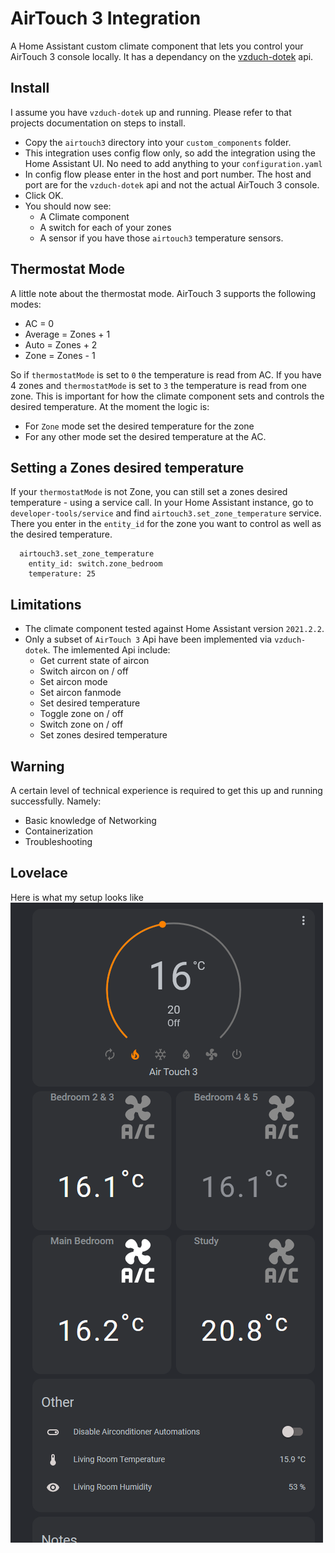 # AirTouch 3 Integration

A Home Assistant custom climate component that lets you control your AirTouch 3 console locally. It has a dependancy on the [vzduch-dotek](https://github.com/ozczecho/vzduch-dotek) api.

## Install

I assume you have `vzduch-dotek` up and running. Please refer to that projects documentation on steps to install.

* Copy the `airtouch3` directory into your `custom_components` folder.
* This integration uses config flow only, so add the integration using the Home Assistant UI. No need to add anything to your `configuration.yaml`
* In config flow please enter in the host and port number. The host and port are for the `vzduch-dotek` api and not the actual AirTouch 3 console.
* Click OK.
* You should now see:
  * A Climate component
  * A switch for each of your zones
  * A sensor if you have those `airtouch3` temperature sensors.
  
## Thermostat Mode

A little note about the thermostat mode. AirTouch 3 supports the following modes:
 * AC = 0
 * Average = Zones + 1
 * Auto = Zones + 2
 * Zone = Zones - 1
 
So if `thermostatMode` is set to `0` the temperature is read from AC. If you have 4 zones and `thermostatMode` is set to `3` the temperature is read from one zone. This is important for how the climate component sets and controls the desired temperature. At the moment the logic is:

 * For `Zone` mode set the desired temperature for the zone
 * For any other mode set the desired temperature at the AC. 

## Setting a Zones desired temperature

If your `thermostatMode` is not Zone, you can still set a zones desired temperature - using a service call. In your Home Assistant instance, go to `developer-tools/service` and find `airtouch3.set_zone_temperature` service. There you enter in the `entity_id` for the zone you want to control as well as the desired temperature.
```
  airtouch3.set_zone_temperature
    entity_id: switch.zone_bedroom
    temperature: 25
```

## Limitations

* The climate component tested against Home Assistant version `2021.2.2`.
* Only a subset of `AirTouch 3` Api have been implemented via `vzduch-dotek`. The imlemented Api include:
    * Get current state of aircon
    * Switch aircon on / off
    * Set aircon mode
    * Set aircon fanmode
    * Set desired temperature
    * Toggle zone on / off
    * Switch zone on / off
    * Set zones desired temperature
  
## Warning
  
A certain level of technical experience is required to get this up and running successfully. Namely:
* Basic knowledge of Networking 
* Containerization
* Troubleshooting
  
## Lovelace

Here is what my setup looks like\
![AirTouch3 in Lovelave](https://github.com/ozczecho/custom_components/blob/master/airtouch3/at3.PNG?raw=true)

